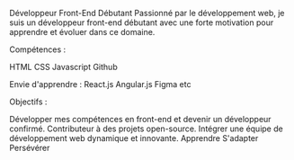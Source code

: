 
Développeur Front-End Débutant
Passionné par le développement web, je suis un développeur front-end débutant avec une forte motivation pour apprendre et évoluer dans ce domaine.

Compétences :

HTML
CSS
Javascript
Github

Envie d'apprendre :
React.js
Angular.js
Figma etc

Objectifs :

Développer mes compétences en front-end et devenir un développeur confirmé.
Contributeur à des projets open-source.
Intégrer une équipe de développement web dynamique et innovante.
Apprendre
S'adapter
Persévérer

  
